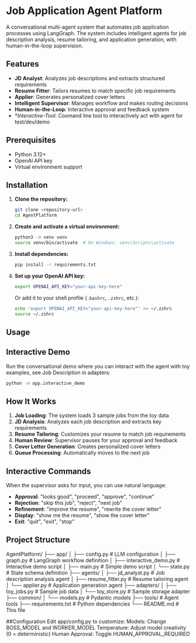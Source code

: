 # Job Application Agent Platform

A conversational multi-agent system that automates job application processes using LangGraph. The system includes intelligent agents for job description analysis, resume tailoring, and application generation, with human-in-the-loop supervision.

## Features

- **JD Analyst**: Analyzes job descriptions and extracts structured requirements
- **Resume Fitter**: Tailors resumes to match specific job requirements
- **Applier**: Generates personalized cover letters
- **Intelligent Supervisor**: Manages workflow and makes routing decisions
- **Human-in-the-Loop**: Interactive approval and feedback system
- **Interactive-Tool*: Coomand line tool to interactively act with agent for test/dev/demo

## Prerequisites

- Python 3.12+
- OpenAI API key
- Virtual environment support

## Installation

1. **Clone the repository:**
   ```bash
   git clone <repository-url>
   cd AgentPlatform
   ```

2. **Create and activate a virtual environment:**
   ```bash
   python3 -m venv venv
   source venv/bin/activate  # On Windows: venv\Scripts\activate
   ```

3. **Install dependencies:**
   ```bash
   pip install -r requirements.txt
   ```

4. **Set up your OpenAI API key:**
   ```bash
   export OPENAI_API_KEY="your-api-key-here"
   ```
   
   Or add it to your shell profile (`.bashrc`, `.zshrc`, etc.):
   ```bash
   echo 'export OPENAI_API_KEY="your-api-key-here"' >> ~/.zshrc
   source ~/.zshrc
   ```

## Usage

## Interactive Demo

Run the conversational demo where you can interact with the agent with toy examples, see Job Description in adapters:

```bash
python -m app.interactive_demo
```

## How It Works

1. **Job Loading**: The system loads 3 sample jobs from the toy data 
2. **JD Analysis**: Analyzes each job description and extracts key requirements
3. **Resume Tailoring**: Customizes your resume to match job requirements
4. **Human Review**: Supervisor pauses for your approval and feedback
5. **Cover Letter Generation**: Creates personalized cover letters
6. **Queue Processing**: Automatically moves to the next job

## Interactive Commands

When the supervisor asks for input, you can use natural language:

- **Approval**: "looks good", "proceed", "approve", "continue"
- **Rejection**: "skip this job", "reject", "next job"
- **Refinement**: "improve the resume", "rewrite the cover letter"
- **Display**: "show me the resume", "show the cover letter"
- **Exit**: "quit", "exit", "stop"

## Project Structure
AgentPlatform/
├── app/
│   ├── config.py          # LLM configuration
│   ├── graph.py           # LangGraph workflow definition
│   ├── interactive_demo.py # Interactive demo script
│   ├── main.py            # Simple demo script
│   └── state.py           # State schema definition
├── agents/
│   ├── jd_analyst.py      # Job description analysis agent
│   ├── resume_fitter.py   # Resume tailoring agent
│   └── applier.py         # Application generation agent
├── adapters/
│   ├── toy_jobs.py        # Sample job data
│   └── toy_store.py       # Sample storage adapter
├── common/
│   └── models.py          # Pydantic models
├── tools/                 # Agent tools
├── requirements.txt       # Python dependencies
└── README.md             # This file

##Configuration
Edit app/config.py to customize:
Models: Change BOSS_MODEL and WORKER_MODEL
Temperature: Adjust model creativity (0 = deterministic)
Human Approval: Toggle HUMAN_APPROVAL_REQUIRED


